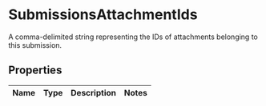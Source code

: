 

# SubmissionsAttachmentIds

A comma-delimited string representing the IDs of attachments belonging to this submission.

## Properties

| Name | Type | Description | Notes |
|------------ | ------------- | ------------- | -------------|



